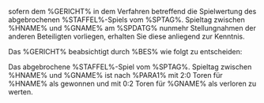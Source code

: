 sofern dem %GERICHT% in dem Verfahren betreffend die Spielwertung des abgebrochenen %STAFFEL%-Spiels vom %SPTAG%. Spieltag zwischen %HNAME% und %GNAME% am %SPDATG% nunmehr Stellungnahmen der anderen Beteiligten vorliegen, erhalten Sie diese anliegend zur Kenntnis.

Das %GERICHT% beabsichtigt durch %BES% wie folgt zu entscheiden:

Das abgebrochene %STAFFEL%-Spiel vom %SPTAG%. Spieltag zwischen %HNAME% und %GNAME% ist nach %PARA1% mit 2:0 Toren für %HNAME% als gewonnen und mit 0:2 Toren für %GNAME% als verloren zu werten. 